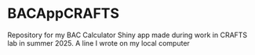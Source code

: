 # BACAppCRAFTS
Repository for my BAC Calculator Shiny app made during work in CRAFTS lab in summer 2025.
A line I wrote on my local computer  
